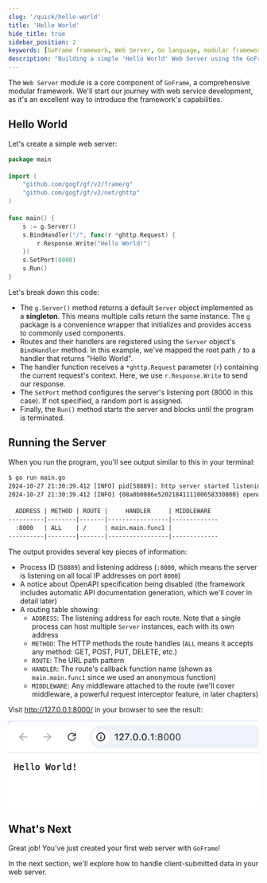 ```yaml
---
slug: '/quick/hello-world'
title: 'Hello World'
hide_title: true
sidebar_position: 2
keywords: [GoFrame framework, Web Server, Go language, modular framework, route binding, automatic API documentation, g.Server, network request, Server object, GoFrame tutorial]
description: "Building a simple 'Hello World' Web Server using the GoFrame framework. GoFrame is a modular Go language framework that offers a convenient way to construct a web server. This article provides a detailed analysis of the code example, including the creation of a Server object, route binding, port setting, and interpretation of the running results, offering a quick start path for beginners."
---
```


The `Web Server` module is a core component of `GoFrame`, a comprehensive modular framework. We'll start our journey with web service development, as it's an excellent way to introduce the framework's capabilities.

## Hello World

Let's create a simple web server:

```go title="main.go"
package main

import (
    "github.com/gogf/gf/v2/frame/g"
    "github.com/gogf/gf/v2/net/ghttp"
)

func main() {
    s := g.Server()
    s.BindHandler("/", func(r *ghttp.Request) {
        r.Response.Write("Hello World!")
    })
    s.SetPort(8000)
    s.Run()
}
```

Let's break down this code:
- The `g.Server()` method returns a default `Server` object implemented as a **singleton**. This means multiple calls return the same instance. The `g` package is a convenience wrapper that initializes and provides access to commonly used components.
- Routes and their handlers are registered using the `Server` object's `BindHandler` method. In this example, we've mapped the root path `/` to a handler that returns "Hello World".
- The handler function receives a `*ghttp.Request` parameter (`r`) containing the current request's context. Here, we use `r.Response.Write` to send our response.
- The `SetPort` method configures the server's listening port (8000 in this case). If not specified, a random port is assigned.
- Finally, the `Run()` method starts the server and blocks until the program is terminated.

## Running the Server

When you run the program, you'll see output similar to this in your terminal:
```html
$ go run main.go
2024-10-27 21:30:39.412 [INFO] pid[58889]: http server started listening on [:8000]
2024-10-27 21:30:39.412 [INFO] {08a0b0086e5202184111100658330800} openapi specification is disabled

  ADDRESS | METHOD | ROUTE |     HANDLER     | MIDDLEWARE  
----------|--------|-------|-----------------|-------------
  :8000   | ALL    | /     | main.main.func1 |             
----------|--------|-------|-----------------|-------------
```

The output provides several key pieces of information:
- Process ID (`58889`) and listening address (`:8000`, which means the server is listening on all local IP addresses on port `8000`)
- A notice about OpenAPI specification being disabled (the framework includes automatic API documentation generation, which we'll cover in detail later)
- A routing table showing:
  - `ADDRESS`: The listening address for each route. Note that a single process can host multiple `Server` instances, each with its own address
  - `METHOD`: The HTTP methods the route handles (`ALL` means it accepts any method: GET, POST, PUT, DELETE, etc.)
  - `ROUTE`: The URL path pattern
  - `HANDLER`: The route's callback function name (shown as `main.main.func1` since we used an anonymous function)
  - `MIDDLEWARE`: Any middleware attached to the route (we'll cover middleware, a powerful request interceptor feature, in later chapters)

Visit http://127.0.0.1:8000/ in your browser to see the result:

![img_1.png](img_1.png)

## What's Next

Great job! You've just created your first web server with `GoFrame`!

In the next section, we'll explore how to handle client-submitted data in your web server.